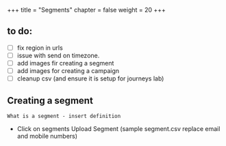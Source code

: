 +++
title = "Segments"
chapter = false
weight = 20
+++

## to do:
- [ ] fix region in urls
- [ ] issue with send on timezone.
- [ ] add images fir creating a segment
- [ ] add images for creating a campaign
- [ ] cleanup csv (and ensure it is setup for journeys lab)

## Creating a segment
```
What is a segment - insert definition
```
* Click on segments
Upload Segment (sample segment.csv replace email and mobile numbers)
